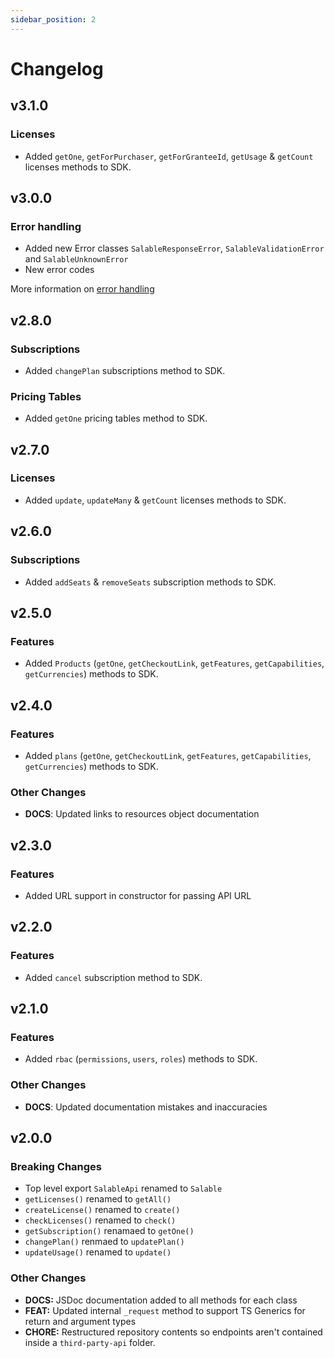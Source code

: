 ```yaml
---
sidebar_position: 2
---
```


# Changelog

## v3.1.0

### Licenses

- Added `getOne`, `getForPurchaser`, `getForGranteeId`, `getUsage` & `getCount` licenses methods to SDK.

## v3.0.0

### Error handling

- Added new Error classes `SalableResponseError`, `SalableValidationError` and `SalableUnknownError`
- New error codes

More information on [error handling](./errors.md)

## v2.8.0

### Subscriptions

- Added `changePlan` subscriptions method to SDK.

### Pricing Tables

- Added `getOne` pricing tables method to SDK.

## v2.7.0

### Licenses

- Added `update`, `updateMany` & `getCount` licenses methods to SDK.

## v2.6.0

### Subscriptions

- Added `addSeats` & `removeSeats` subscription methods to SDK.

## v2.5.0

### Features

- Added `Products` (`getOne`, `getCheckoutLink`, `getFeatures`, `getCapabilities`, `getCurrencies`) methods to SDK.

## v2.4.0

### Features

- Added `plans` (`getOne`, `getCheckoutLink`, `getFeatures`, `getCapabilities`, `getCurrencies`) methods to SDK.

### Other Changes

- **DOCS**: Updated links to resources object documentation

## v2.3.0

### Features

- Added URL support in constructor for passing API URL

## v2.2.0

### Features

- Added `cancel` subscription method to SDK.

## v2.1.0

### Features

- Added `rbac` (`permissions`, `users`, `roles`) methods to SDK.

### Other Changes

- **DOCS**: Updated documentation mistakes and inaccuracies

## v2.0.0

### Breaking Changes

- Top level export `SalableApi` renamed to `Salable`
- `getLicenses()` renamed to `getAll()`
- `createLicense()` renamed to `create()`
- `checkLicenses()` renamed to `check()`
- `getSubscription()` renamaed to `getOne()`
- `changePlan()` renmaed to `updatePlan()`
- `updateUsage()` renamed to `update()`

### Other Changes

- **DOCS:** JSDoc documentation added to all methods for each class
- **FEAT:** Updated internal `_request` method to support TS Generics for return and argument types
- **CHORE:** Restructured repository contents so endpoints aren't contained inside a `third-party-api` folder.
